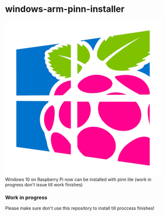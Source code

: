 # windows-arm-pinn-installer
![Screenshot](https://github.com/JeromTWinL/windows-arm-pinn-installer/raw/main/icon.png)
Windows 10 on Raspberry Pi now can be installed with pinn lite (work in progress don't issue till work finishes)

### Work in progress
Please make sure don't use this repository to install till proccess finishes!

